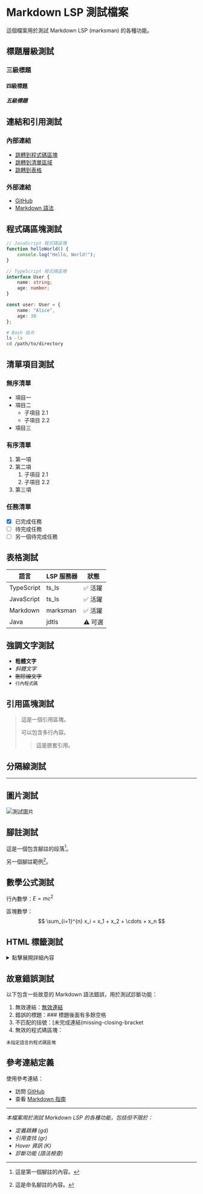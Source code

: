# Markdown LSP 測試檔案

這個檔案用於測試 Markdown LSP (marksman) 的各種功能。

## 標題層級測試

### 三級標題
#### 四級標題
##### 五級標題

## 連結和引用測試

### 內部連結
- [跳轉到程式碼區塊](#程式碼區塊測試)
- [跳轉到清單區域](#清單項目測試)
- [跳轉到表格](#表格測試)

### 外部連結
- [GitHub](https://github.com)
- [Markdown 語法](https://www.markdownguide.org/basic-syntax/)

## 程式碼區塊測試

```javascript
// JavaScript 程式碼區塊
function helloWorld() {
    console.log("Hello, World!");
}
```

```typescript
// TypeScript 程式碼區塊
interface User {
    name: string;
    age: number;
}

const user: User = {
    name: "Alice",
    age: 30
};
```

```bash
# Bash 指令
ls -la
cd /path/to/directory
```

## 清單項目測試

### 無序清單
- 項目一
- 項目二
  - 子項目 2.1
  - 子項目 2.2
- 項目三

### 有序清單
1. 第一項
2. 第二項
   1. 子項目 2.1
   2. 子項目 2.2
3. 第三項

### 任務清單
- [x] 已完成任務
- [ ] 待完成任務
- [ ] 另一個待完成任務

## 表格測試

| 語言 | LSP 服務器 | 狀態 |
|------|-----------|------|
| TypeScript | ts_ls | ✅ 活躍 |
| JavaScript | ts_ls | ✅ 活躍 |
| Markdown | marksman | ✅ 活躍 |
| Java | jdtls | ⚠️ 可選 |

## 強調文字測試

- **粗體文字**
- *斜體文字*
- ~~刪除線文字~~
- `行內程式碼`

## 引用區塊測試

> 這是一個引用區塊。
>
> 可以包含多行內容。
>
> > 這是嵌套引用。

## 分隔線測試

---

## 圖片測試

![測試圖片](https://via.placeholder.com/300x200)

## 腳註測試

這是一個包含腳註的段落[^1]。

另一個腳註範例[^note]。

[^1]: 這是第一個腳註的內容。
[^note]: 這是命名腳註的內容。

## 數學公式測試

行內數學：$E = mc^2$

區塊數學：
$$
\sum_{i=1}^{n} x_i = x_1 + x_2 + \cdots + x_n
$$

## HTML 標籤測試

<details>
<summary>點擊展開詳細內容</summary>

這是隱藏的內容，只有點擊上方標題才會顯示。

可以包含：
- 清單項目
- **格式化文字**
- `程式碼`

</details>

## 故意錯誤測試

以下包含一些故意的 Markdown 語法錯誤，用於測試診斷功能：

1. 無效連結：[無效連結](invalid-link)
2. 錯誤的標題：### 標題後面有多餘空格
3. 不匹配的括號：[未完成連結(missing-closing-bracket
4. 無效的程式碼區塊：
```
未指定語言的程式碼區塊
```

## 參考連結定義

[github]: https://github.com "GitHub 官網"
[markdown-guide]: https://www.markdownguide.org/ "Markdown 指南"

使用參考連結：
- 訪問 [GitHub][github]
- 查看 [Markdown 指南][markdown-guide]

---

*本檔案用於測試 Markdown LSP 的各種功能，包括但不限於：*
- *定義跳轉 (gd)*
- *引用查找 (gr)*
- *Hover 資訊 (K)*
- *診斷功能 (語法檢查)*
